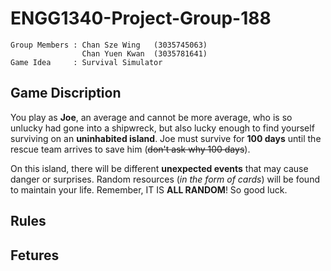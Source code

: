 # ENGG1340-Project-Group-188
```
Group Members : Chan Sze Wing   (3035745063)
                Chan Yuen Kwan  (3035781641)
Game Idea     : Survival Simulator 
```

## Game Discription
You play as **Joe**, an average and cannot be more average, who is so unlucky had gone into a shipwreck, but also lucky enough to find yourself surviving on an **uninhabited island**. Joe must survive for **100 days** until the rescue team arrives to save him (~~don't ask why 100 days~~). 

On this island, there will be different **unexpected events** that may cause danger or surprises. Random resources (*in the form of cards*) will be found to maintain your life. Remember, IT IS **ALL RANDOM**! So good luck.


## Rules


## Fetures 
